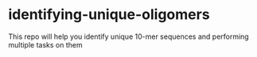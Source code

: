 # identifying-unique-oligomers
This repo will help you identify unique 10-mer sequences and performing multiple tasks on them
